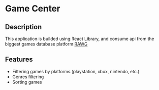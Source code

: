 # Game Center

## Description

This application is builded using React Library, and consume api from the biggest games database platform [RAWG](https://rawg.io/)

## Features

- Filtering games by platforms (playstation, xbox, nintendo, etc.) 
- Genres filtering
- Sorting games
